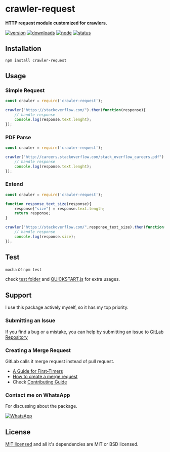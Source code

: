 # crawler-request
**HTTP request module customized for crawlers.**

[![version](https://img.shields.io/npm/v/crawler-request.svg)](https://www.npmjs.org/package/crawler-request)
[![downloads](https://img.shields.io/npm/dt/crawler-request.svg)](https://www.npmjs.org/package/crawler-request)
[![node](https://img.shields.io/node/v/crawler-request.svg)](https://nodejs.org/)
[![status](https://gitlab.com/autokent/crawler-request/badges/master/pipeline.svg)](https://gitlab.com/autokent/crawler-request/pipelines)

## Installation
`npm install crawler-request`

## Usage

### Simple Request
```js
const crawler = require('crawler-request');

crawler("https://stackoverflow.com/").then(function(response){
    // handle response
    console.log(response.text.lenght);
});

```

### PDF Parse
```js
const crawler = require('crawler-request');

crawler("http://careers.stackoverflow.com/stack_overflow_careers.pdf").then(function(response){
    // handle response
    console.log(response.text.lenght);
});

```

### Extend
```js
const crawler = require('crawler-request');

function response_text_size(response){
    response["size"] = response.text.length;
    return response;
}

crawler("https://stackoverflow.com/",response_text_size).then(function(response){
    // handle response
	console.log(response.size);
});

```

## Test
`mocha` or `npm test`

check [test folder](https://gitlab.com/autokent/crawler-request/tree/master/test) and [QUICKSTART.js](https://gitlab.com/autokent/crawler-request/blob/master/QUICKSTART.js) for extra usages.

## Support
I use this package actively myself, so it has my top priority.

### Submitting an Issue
If you find a bug or a mistake, you can help by submitting an issue to [GitLab Repository](https://gitlab.com/autokent/crawler-request/issues)

### Creating a Merge Request
GitLab calls it merge request instead of pull request.  

* [A Guide for First-Timers](https://about.gitlab.com/2016/06/16/fearless-contribution-a-guide-for-first-timers/)
* [How to create a merge request](https://docs.gitlab.com/ee/gitlab-basics/add-merge-request.html)
* Check [Contributing Guide](https://gitlab.com/autokent/crawler-request/blob/master/CONTRIBUTING.md) 

### Contact me on WhatsApp
For discussing about the package.

[![WhatsApp](https://img.shields.io/badge/style-WhatsApp-green.svg?style=flat)](https://api.whatsapp.com/send?phone=905063042480&text=Hi%2C%0ALet%27s%20talk%20about%20crawler-request)

## License
[MIT licensed](https://gitlab.com/autokent/crawler-request/blob/master/LICENSE) and all it's dependencies are MIT or BSD licensed.